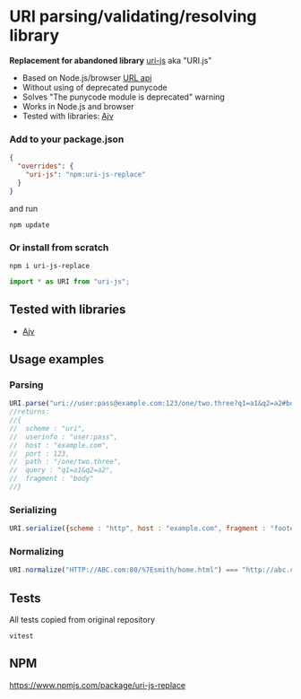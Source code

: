 # URI parsing/validating/resolving library
**Replacement for abandoned library** [uri-js](https://www.npmjs.com/package/uri-js) aka "URI.js"<br>

- Based on Node.js/browser [URL api](https://developer.mozilla.org/en-US/docs/Web/API/URL)
- Without using of deprecated punycode
- Solves "The punycode module is deprecated" warning
- Works in Node.js and browser
- Tested with libraries: [Ajv](https://github.com/ajv-validator/ajv)

### Add to your package.json
```json
{
  "overrides": {
    "uri-js": "npm:uri-js-replace"
  }
}
```
and run
```shell
npm update
```

### Or install from scratch
```shell
npm i uri-js-replace
```
```js
import * as URI from "uri-js";
```

## Tested with libraries
- [Ajv](https://github.com/ajv-validator/ajv)

## Usage examples
### Parsing
```js
URI.parse("uri://user:pass@example.com:123/one/two.three?q1=a1&q2=a2#body");
//returns:
//{
//  scheme : "uri",
//  userinfo : "user:pass",
//  host : "example.com",
//  port : 123,
//  path : "/one/two.three",
//  query : "q1=a1&q2=a2",
//  fragment : "body"
//}
```

### Serializing

```js
URI.serialize({scheme : "http", host : "example.com", fragment : "footer"}) === "http://example.com/#footer"
```

### Normalizing
```js
URI.normalize("HTTP://ABC.com:80/%7Esmith/home.html") === "http://abc.com/~smith/home.html"
```

## Tests
All tests copied from original repository
```shell
vitest
```

## NPM
https://www.npmjs.com/package/uri-js-replace

